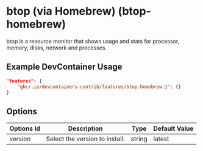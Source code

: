 
# btop (via Homebrew) (btop-homebrew)

btop is a resource monitor that shows usage and stats for processor, memory, disks, network and processes.

## Example DevContainer Usage

```json
"features": {
    "ghcr.io/devcontainers-contrib/features/btop-homebrew:1": {}
}
```

## Options

| Options Id | Description | Type | Default Value |
|-----|-----|-----|-----|
| version | Select the version to install. | string | latest |


